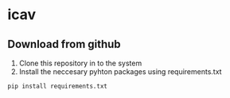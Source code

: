 # icav

## Download from github

1. Clone this repository in to the system
2. Install the neccesary pyhton packages using requirements.txt
```
pip install requirements.txt
```


